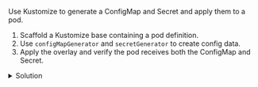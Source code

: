 Use Kustomize to generate a ConfigMap and Secret and apply them to a pod.

1. Scaffold a Kustomize base containing a pod definition.
2. Use `configMapGenerator` and `secretGenerator` to create config data.
3. Apply the overlay and verify the pod receives both the ConfigMap and Secret.

<details><summary>Solution</summary>
<br>

```bash
mkdir -p kustomize-configmap-secret/base
```{{exec}}

```bash
cat <<'EOF_POD' > kustomize-configmap-secret/base/pod.yaml
apiVersion: v1
kind: Pod
metadata:
  name: app
spec:
  containers:
  - name: app
    image: busybox:1.36
    command: ["sh", "-c", "env && sleep 3600"]
    envFrom:
    - configMapRef:
        name: app-config
    - secretRef:
        name: app-secret
EOF_POD
```{{exec}}

```bash
cat <<'EOF_K' > kustomize-configmap-secret/base/kustomization.yaml
resources:
  - pod.yaml
configMapGenerator:
  - name: app-config
    literals:
      - LOG_LEVEL=debug
      - FEATURE_FLAG=true
secretGenerator:
  - name: app-secret
    literals:
      - API_TOKEN=supersecret
      - API_URL=https://api.internal
EOF_K
```{{exec}}

```bash
kubectl apply -k kustomize-configmap-secret/base
```{{exec}}

```bash
kubectl exec app -- printenv LOG_LEVEL FEATURE_FLAG API_TOKEN API_URL
```{{exec}}

</details>
